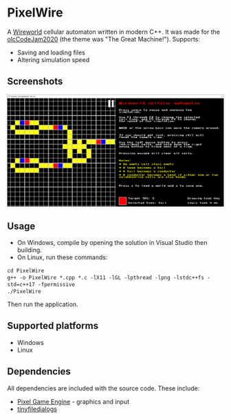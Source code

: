 # PixelWire
A [Wireworld](https://en.wikipedia.org/wiki/Wireworld) cellular automaton written in modern C++. It was made for the
[olcCodeJam2020](https://itch.io/jam/olc-codejam-2020) (the theme was "The Great Machine!"). Supports:
* Saving and loading files
* Altering simulation speed

## Screenshots
<img src="https://raw.githubusercontent.com/TheUltimateKerbonaut/PixelWire/master/Screenshots/andGate.png" alt="AND gate screenshot"/>

## Usage
* On Windows, compile by opening the solution in Visual Studio then building.
* On Linux, run these commands:
```
cd PixelWire
g++ -o PixelWire *.cpp *.c -lX11 -lGL -lpthread -lpng -lstdc++fs -std=c++17 -fpermissive
./PixelWire
```
Then run the application.

## Supported platforms
* Windows
* Linux

## Dependencies
All dependencies are included with the source code. These include:
* [Pixel Game Engine](https://github.com/OneLoneCoder/olcPixelGameEngine) - graphics and input
* [tinyfiledialogs](https://sourceforge.net/projects/tinyfiledialogs/)
